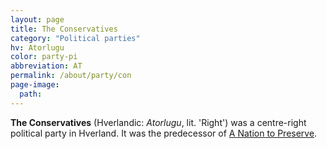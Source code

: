 ```yaml
---
layout: page
title: The Conservatives
category: "Political parties"
hv: Atorlugu
color: party-pi
abbreviation: AT
permalink: /about/party/con
page-image:
  path: 
---
```


**The Conservatives** (Hverlandic: *Atorlugu*, lit. 'Right') was a centre-right political party in Hverland. It was the predecessor of [A Nation to Preserve](/HUN/about/party/pi).